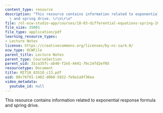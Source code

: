 ```yaml
---
content_type: resource
description: "This resource contains information related to exponential response formula\
  \ and spring drive. \r\n\r\n"
file: /ol-ocw-studio-app/courses/18-03-differential-equations-spring-2010/88c76f911402d0605922fe9a1a9f36ea_MIT18_03S10_c13.pdf
file_size: 35001
file_type: application/pdf
learning_resource_types:
- Lecture Notes
license: https://creativecommons.org/licenses/by-nc-sa/4.0/
ocw_type: OCWFile
parent_title: Lecture Notes
parent_type: CourseSection
parent_uid: 31ca35fc-ab40-f2e5-4441-76c14fd2ef05
resourcetype: Document
title: MIT18_03S10_c13.pdf
uid: 88c76f91-1402-d060-5922-fe9a1a9f36ea
video_metadata:
  youtube_id: null
---
```

This resource contains information related to exponential response formula and spring drive. 

